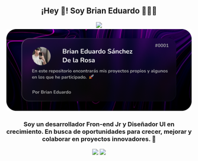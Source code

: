<p align="center" width="400">
   <h2 align="center">¡Hey 👋! Soy Brian Eduardo 👨🏻‍💻</h2>
</p>

<p align="center">
<img src="https://user-images.githubusercontent.com/22107794/139580686-887df369-edb8-4bc8-b607-4fbf6d7e4866.gif" width="900"/>
<img  width="500"src="banner.png"/>

</p>
<h3 align="center">Soy un desarrollador Fron-end Jr y Diseñador UI en crecimiento. En busca de oportunidades para crecer, mejorar y colaborar en proyectos innovadores. 🚀</h3> 

<p align="center">
<img width=300 src="https://skillicons.dev/icons?i=html,css,js,figma,photoshop,vue,angular,supabase&theme=dark" />
<img src="https://github-readme-stats.vercel.app/api?username=BrianEduardo&show_icons=true&theme=ocean_dark"/>
</p>

</center>
